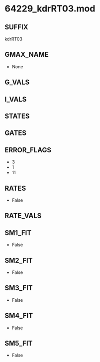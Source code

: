 # 64229_kdrRT03.mod

## SUFFIX

kdrRT03

## GMAX_NAME

- None

## G_VALS


## I_VALS


## STATES


## GATES


## ERROR_FLAGS

- 3
- 1
- 11

## RATES

- False

## RATE_VALS


## SM1_FIT

- False

## SM2_FIT

- False

## SM3_FIT

- False

## SM4_FIT

- False

## SM5_FIT

- False

